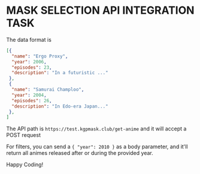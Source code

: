 # MASK SELECTION API INTEGRATION TASK

The data format is

```json
[{
  "name": "Ergo Proxy",
  "year": 2006,
  "episodes": 23,
  "description": "In a futuristic ..."
 },
 {
  "name": "Samurai Champloo",
  "year": 2004,
  "episodes": 26,
  "description": "In Edo-era Japan..."
 },
]
```

The API path is `https://test.kgpmask.club/get-anime` and it will accept a POST request

For filters, you can send a `{ "year": 2010 }` as a body parameter, and it'll return all animes released after or during the provided year.

Happy Coding!
